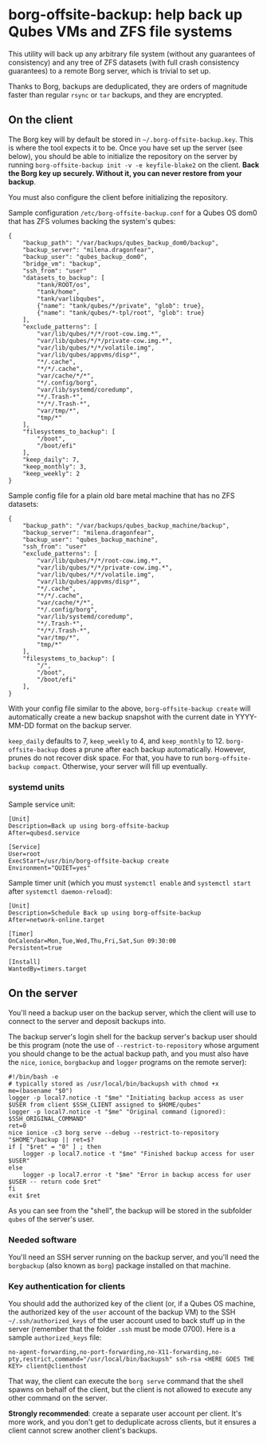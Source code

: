 # borg-offsite-backup: help back up Qubes VMs and ZFS file systems

This utility will back up any arbitrary file system (without any
guarantees of consistency) and any tree of ZFS datasets (with
full crash consistency guarantees) to a remote Borg server, which
is trivial to set up.

Thanks to Borg, backups are deduplicated, they are orders of magnitude
faster than regular `rsync` or `tar` backups, and they are encrypted.

## On the client

The Borg key will by default be stored in `~/.borg-offsite-backup.key`.
This is where the tool expects it to be.  Once you have set up the
server (see below), you should be able to initialize the repository
on the server by running `borg-offsite-backup init -v -e keyfile-blake2`
on the client.  **Back the Borg key up securely.  Without it, you can
never restore from your backup**.

You must also configure the client before initializing the repository.

Sample configuration `/etc/borg-offsite-backup.conf` for a Qubes OS
dom0 that has ZFS volumes backing the system's qubes:

```
{
    "backup_path": "/var/backups/qubes_backup_dom0/backup",
    "backup_server": "milena.dragonfear",
    "backup_user": "qubes_backup_dom0",
    "bridge_vm": "backup",
    "ssh_from": "user"
    "datasets_to_backup": [
        "tank/ROOT/os",
        "tank/home",
        "tank/varlibqubes",
        {"name": "tank/qubes/*/private", "glob": true},
        {"name": "tank/qubes/*-tpl/root", "glob": true}
    ],
    "exclude_patterns": [
        "var/lib/qubes/*/*/root-cow.img.*",
        "var/lib/qubes/*/*/private-cow.img.*",
        "var/lib/qubes/*/*/volatile.img",
        "var/lib/qubes/appvms/disp*",
        "*/.cache",
        "*/*/.cache",
        "var/cache/*/*",
        "*/.config/borg",
        "var/lib/systemd/coredump",
        "*/.Trash-*",
        "*/*/.Trash-*",
        "var/tmp/*",
        "tmp/*"
    ],
    "filesystems_to_backup": [
        "/boot",
        "/boot/efi"
    ],
    "keep_daily": 7,
    "keep_monthly": 3,
    "keep_weekly": 2
}
```

Sample config file for a plain old bare metal machine that has
no ZFS datasets:

```
{
    "backup_path": "/var/backups/qubes_backup_machine/backup",
    "backup_server": "milena.dragonfear",
    "backup_user": "qubes_backup_machine",
    "ssh_from": "user"
    "exclude_patterns": [
        "var/lib/qubes/*/*/root-cow.img.*",
        "var/lib/qubes/*/*/private-cow.img.*",
        "var/lib/qubes/*/*/volatile.img",
        "var/lib/qubes/appvms/disp*",
        "*/.cache",
        "*/*/.cache",
        "var/cache/*/*",
        "*/.config/borg",
        "var/lib/systemd/coredump",
        "*/.Trash-*",
        "*/*/.Trash-*",
        "var/tmp/*",
        "tmp/*"
    ],
    "filesystems_to_backup": [
        "/",
        "/boot",
        "/boot/efi"
    ],
}
```

With your config file similar to the above,
`borg-offsite-backup create` will automatically create a new backup
snapshot with the current date in YYYY-MM-DD format on the backup server.

`keep_daily` defaults to 7, `keep_weekly` to 4, and `keep_monthly` to 12.
`borg-offsite-backup` does a prune after each backup automatically.
However, prunes do not recover disk space.  For that, you have to run
`borg-offsite-backup compact`.  Otherwise, your server will fill up
eventually.

### systemd units

Sample service unit:

```
[Unit]
Description=Back up using borg-offsite-backup
After=qubesd.service

[Service]
User=root
ExecStart=/usr/bin/borg-offsite-backup create
Environment="QUIET=yes"
```

Sample timer unit (which you must `systemctl enable` and `systemctl start`
after `systemctl daemon-reload`):

```
[Unit]
Description=Schedule Back up using borg-offsite-backup
After=network-online.target

[Timer]
OnCalendar=Mon,Tue,Wed,Thu,Fri,Sat,Sun 09:30:00
Persistent=true

[Install]
WantedBy=timers.target
```

## On the server

You'll need a backup user on the backup server, which the client
will use to connect to the server and deposit backups into.

The backup server's login shell for the backup server's backup user
should be this program (note the use of `--restrict-to-repository`
whose argument you should change to be the actual backup path, and
you must also have the `nice`, `ionice`, `borgbackup` and `logger`
programs on the remote server):

```
#!/bin/bash -e
# typically stored as /usr/local/bin/backupsh with chmod +x
me=(basename "$0")
logger -p local7.notice -t "$me" "Initiating backup access as user $USER from client $SSH_CLIENT assigned to $HOME/qubes"
logger -p local7.notice -t "$me" "Original command (ignored): $SSH_ORIGINAL_COMMAND"
ret=0
nice ionice -c3 borg serve --debug --restrict-to-repository "$HOME"/backup || ret=$?
if [ "$ret" = "0" ] ; then
    logger -p local7.notice -t "$me" "Finished backup access for user $USER"
else
    logger -p local7.error -t "$me" "Error in backup access for user $USER -- return code $ret"
fi
exit $ret
```

As you can see from the "shell", the backup will be stored in the
subfolder `qubes` of the server's user.

### Needed software

You'll need an SSH server running on the backup server, and you'll
need the `borgbackup` (also known as `borg`) package installed on
that machine.

### Key authentication for clients

You should add the authorized key of the client (or, if a Qubes OS machine,
the authorized key of the `user` account of the backup VM) to the SSH
`~/.ssh/authorized_keys` of the user account used to back stuff up in the
server (remember that the folder `.ssh` must be mode 0700).  Here is a sample
`authorized_keys` file:

```
no-agent-forwarding,no-port-forwarding,no-X11-forwarding,no-pty,restrict,command="/usr/local/bin/backupsh" ssh-rsa <HERE GOES THE KEY> client@clienthost
```

That way, the client can execute the `borg serve` command that the shell
spawns on behalf of the client, but the client is not allowed to execute
any other command on the server.

**Strongly recommended**: create a separate user account per client.
It's more work, and you don't get to deduplicate across clients,
but it ensures a client cannot screw another client's backups.
